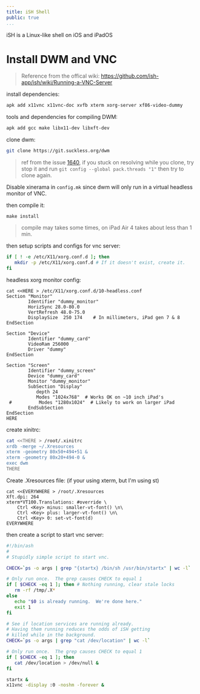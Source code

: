```yaml
---
title: iSH Shell
public: true
...
```


iSH is a Linux-like shell on iOS and iPadOS

# Install DWM and VNC

> Reference from the offical wiki: https://github.com/ish-app/ish/wiki/Running-a-VNC-Server

install dependencies:

```bash
apk add x11vnc x11vnc-doc xvfb xterm xorg-server xf86-video-dummy 
```

tools and dependencies for compiling DWM:

```bash
apk add gcc make libx11-dev libxft-dev 
```

clone dwm:

```bash
git clone https://git.suckless.org/dwm
```

> ref from the issue [1640](https://github.com/ish-app/ish/issues/1640), if you stuck on resolving while you clone, try stop it and run `git config --global pack.threads "1"` then try to clone again.

Disable xinerama in `config.mk` since dwm will only run in a virtual headless monitor of VNC.

then compile it:

```
make install
```

> compile may takes some times, on iPad Air 4 takes about less than 1 min.

then setup scripts and configs for vnc server:

```bash
if [ ! -e /etc/X11/xorg.conf.d ]; then
   mkdir -p /etc/X11/xorg.conf.d # If it doesn't exist, create it.
fi
```

headless xorg monitor config: 

```
cat <<HERE > /etc/X11/xorg.conf.d/10-headless.conf
Section "Monitor"
        Identifier "dummy_monitor"
        HorizSync 28.0-80.0
        VertRefresh 48.0-75.0
        DisplaySize  250 174    # In millimeters, iPad gen 7 & 8
EndSection

Section "Device"
        Identifier "dummy_card"
        VideoRam 256000
        Driver "dummy"
EndSection

Section "Screen"
        Identifier "dummy_screen"
        Device "dummy_card"
        Monitor "dummy_monitor"
        SubSection "Display"
           depth 24
           Modes "1024x768"  # Works OK on ~10 inch iPad's
 #          Modes "1280x1024"  # Likely to work on larger iPad
        EndSubSection
EndSection
HERE
```

create xinitrc:
```bash
cat <<THERE > /root/.xinitrc
xrdb -merge ~/.Xresources
xterm -geometry 80x50+494+51 &
xterm -geometry 80x20+494-0 &
exec dwm
THERE
```

Create .Xresources file: (if your using xterm, but I'm using st)
```
cat <<EVERYWHERE > /root/.Xresources
Xft.dpi: 264
xterm*VT100.Translations: #override \
    Ctrl <Key> minus: smaller-vt-font() \n\
    Ctrl <Key> plus: larger-vt-font() \n\
    Ctrl <Key> 0: set-vt-font(d)
EVERYWHERE
```

then create a script to start vnc server: 

```bash
#!/bin/ash
#
# Stupidly simple script to start vnc.  

CHECK=`ps -o args | grep "{startx} /bin/sh /usr/bin/startx" | wc -l`

# Only run once.  The grep causes CHECK to equal 1
if [ $CHECK -eq 1 ]; then # Nothing running, clear stale locks
   rm -rf /tmp/.X* 
else
   echo "$0 is already running.  We're done here."
   exit 1
fi

# See if location services are running already.  
# Having them running reduces the odds of iSH getting
# killed while in the background.
CHECK=`ps -o args | grep "cat /dev/location" | wc -l`

# Only run once.  The grep causes CHECK to equal 1
if [ $CHECK -eq 1 ]; then
   cat /dev/location > /dev/null &
fi

startx &
x11vnc -display :0 -noshm -forever & 
```